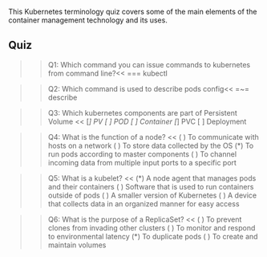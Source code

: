 This Kubernetes terminology quiz covers some of the main elements of the container management technology and its uses.

## Quiz

>>Q1: Which command you can issue commands to kubernetes from command line?<<
=== kubectl

>>Q2: Which command is used to describe pods config<<
=~= describe

>>Q3: Which kubernetes components are part of Persistent Volume <<
[*] PV
[ ] POD
[ ] Container
[*] PVC
[ ] Deployment

>>Q4: What is the function of a node? <<
( ) To communicate with hosts on a network
( ) To store data collected by the OS
(*) To run pods according to master components
( ) To channel incoming data from multiple input ports to a specific port

>>Q5: What is a kubelet? <<
(*) A node agent that manages pods and their containers
( ) Software that is used to run containers outside of pods
( ) A smaller version of Kubernetes
( ) A device that collects data in an organized manner for easy access

>>Q6: What is the purpose of a ReplicaSet? <<
( ) To prevent clones from invading other clusters
( ) To monitor and respond to environmental latency
(*) To duplicate pods
( ) To create and maintain volumes
